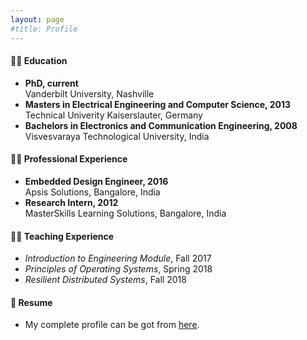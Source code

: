 ```yaml
---
layout: page
#title: Profile
---
```


#### :man_student: Education
* **PhD, current**\
  Vanderbilt University, Nashville
* **Masters in Electrical Engineering and Computer Science, 2013**\
  Technical Univerity Kaiserslauter, Germany
* **Bachelors in Electronics and Communication Engineering, 2008**\
  Visvesvaraya Technological University, India

#### :man_office_worker: Professional Experience
* **Embedded Design Engineer, 2016**\
  Apsis Solutions, Bangalore, India
* **Research Intern, 2012**\
  MasterSkills Learning Solutions, Bangalore, India
  
#### :man_teacher: Teaching Experience
* *Introduction to Engineering Module*, Fall 2017
* *Principles of Operating Systems*, Spring 2018
* *Resilient Distributed Systems*, Fall 2018

#### :page_with_curl: Resume
* My complete profile can be got from [here](https://vanderbilt365-my.sharepoint.com/:b:/g/personal/shreyas_ramakrishna_vanderbilt_edu/EYh5nRe_PvBAqio1KasJ9ToBzzVxRKJyOlr52MvtBI_khQ?e=fjROjJ).

